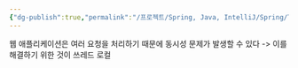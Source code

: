 ```yaml
---
{"dg-publish":true,"permalink":"/프로젝트/Spring, Java, IntelliJ/Spring/Thread Local/","dgPassFrontmatter":true}
---
```


웹 애플리케이션은 여러 요청을 처리하기 때문에 동시성 문제가 발생할 수 있다
-> 이를 해결하기 위한 것이 쓰레드 로컬